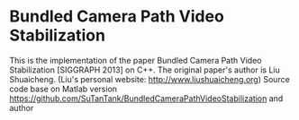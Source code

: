 # Bundled Camera Path Video Stabilization
This is the implementation of the paper Bundled Camera Path Video Stabilization [SIGGRAPH 2013] on C++. The original paper's author is Liu Shuaicheng. (Liu's personal website: http://www.liushuaicheng.org)
Source code base on Matlab version https://github.com/SuTanTank/BundledCameraPathVideoStabilization and author
